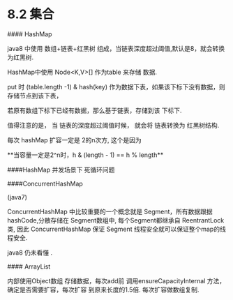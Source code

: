 # 8.2 集合

\#\#\#\# HashMap

java8 中使用 数组+链表+红黑树 组成，当链表深度超过阈值,默认是8，就会转换为红黑树.

HashMap中使用 Node&lt;K,V&gt;\[\] 作为table 来存储 数据.  

put 时  \(table.length -1\) & hash\(key\) 作为数据下表，如果该下标下没有数据，则存储节点到该下表，

若原有数组下标下已经有数据，那么基于链表，存储到该 下标下.

值得注意的是， 当 链表的深度超过阈值时候， 就会将 链表转换为 红黑树结构.

每次 hashMap 扩容一定是 2的n次方, 这个是因为 

\*\*当容量一定是2^n时，h & \(length - 1\) == h % length\*\*

\#\#\#\#HashMap 并发场景下 死循环问题

\#\#\#\#ConcurrentHashMap

\(java7\)

ConcurrentHashMap 中比较重要的一个概念就是 Segment，所有数据跟据hashCode,分散存储在 Segment数组中, 每个Segment都继承自 ReentrantLock 类, 因此 ConcurrentHashMap 保证 Segment 线程安全就可以保证整个map的线程安全.

java8 仍未看懂 .

\#\#\#\# ArrayList

内部使用Object数组 存储数据，每次add前 调用ensureCapacityInternal 方法，确定是否需要扩容，每次扩容 到原来长度的1.5倍. 每次扩容做数组复制.  


